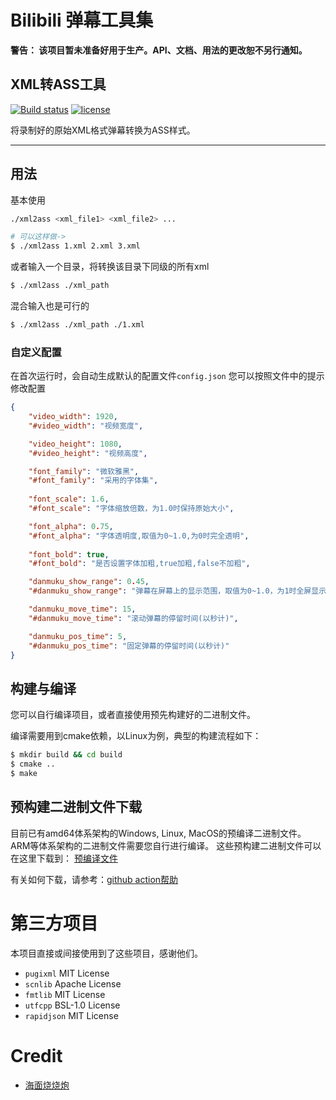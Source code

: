 # Bilibili 弹幕工具集

**警告： 该项目暂未准备好用于生产。API、文档、用法的更改恕不另行通知。**

## XML转ASS工具

[![Build status][github-action-build-image]][github-action-build-url]    [![license][license-image]][license-url]

[github-action-build-image]: https://github.com/windowsair/bilibili_danmuku/actions/workflows/build-binary.yml/badge.svg
[github-action-build-url]: https://github.com/windowsair/bilibili_danmuku/actions/workflows/build-binary.yml


[license-image]: https://img.shields.io/badge/license-GPLv3-green.svg
[license-url]: https://github.com/windowsair/corsacOTA/LICENSE


将录制好的原始XML格式弹幕转换为ASS样式。


----

## 用法


基本使用
```bash
./xml2ass <xml_file1> <xml_file2> ...

# 可以这样做->
$ ./xml2ass 1.xml 2.xml 3.xml 
```

或者输入一个目录，将转换该目录下同级的所有xml

```bash
$ ./xml2ass ./xml_path
```

混合输入也是可行的

```bash
$ ./xml2ass ./xml_path ./1.xml
```

### 自定义配置

在首次运行时，会自动生成默认的配置文件`config.json`
您可以按照文件中的提示修改配置

```json
{
	"video_width": 1920,
	"#video_width": "视频宽度",

	"video_height": 1080,
	"#video_height": "视频高度",

	"font_family": "微软雅黑",
	"#font_family": "采用的字体集",
  
	"font_scale": 1.6,
	"#font_scale": "字体缩放倍数，为1.0时保持原始大小",

	"font_alpha": 0.75,
	"#font_alpha": "字体透明度,取值为0~1.0,为0时完全透明",
  
	"font_bold": true,
	"#font_bold": "是否设置字体加粗,true加粗,false不加粗",

	"danmuku_show_range": 0.45,
	"#danmuku_show_range": "弹幕在屏幕上的显示范围，取值为0~1.0，为1时全屏显示",

	"danmuku_move_time": 15,
	"#danmuku_move_time": "滚动弹幕的停留时间(以秒计)",

	"danmuku_pos_time": 5,
	"#danmuku_pos_time": "固定弹幕的停留时间(以秒计)"
}
```


## 构建与编译

您可以自行编译项目，或者直接使用预先构建好的二进制文件。

编译需要用到cmake依赖，以Linux为例，典型的构建流程如下：
```bash
$ mkdir build && cd build
$ cmake ..
$ make
```


## 预构建二进制文件下载

目前已有amd64体系架构的Windows, Linux, MacOS的预编译二进制文件。 ARM等体系架构的二进制文件需要您自行进行编译。
这些预构建二进制文件可以在这里下载到： [预编译文件](https://github.com/windowsair/bilibili_danmuku/actions/workflows/build-binary.yml)


有关如何下载，请参考：[github action帮助](https://docs.github.com/cn/actions/managing-workflow-runs/downloading-workflow-artifacts)


# 第三方项目

本项目直接或间接使用到了这些项目，感谢他们。

- `pugixml` MIT License
- `scnlib` Apache License
- `fmtlib` MIT License
- `utfcpp` BSL-1.0 License
- `rapidjson` MIT License

# Credit

- [海面烧烧炮](https://space.bilibili.com/2437955)